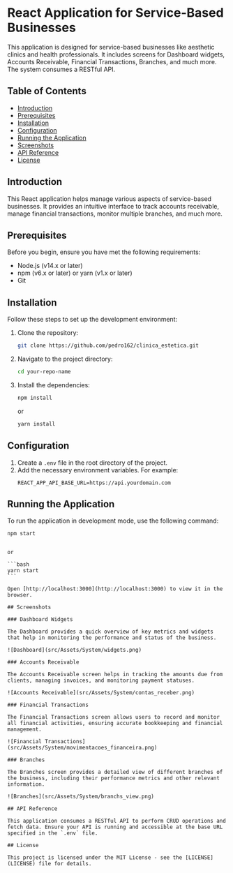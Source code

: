 # React Application for Service-Based Businesses

This application is designed for service-based businesses like aesthetic clinics and health professionals. It includes screens for Dashboard widgets, Accounts Receivable, Financial Transactions, Branches, and much more. The system consumes a RESTful API.

## Table of Contents

- [Introduction](#introduction)
- [Prerequisites](#prerequisites)
- [Installation](#installation)
- [Configuration](#configuration)
- [Running the Application](#running-the-application)
- [Screenshots](#screenshots)
- [API Reference](#api-reference)
- [License](#license)

## Introduction

This React application helps manage various aspects of service-based businesses. It provides an intuitive interface to track accounts receivable, manage financial transactions, monitor multiple branches, and much more.

## Prerequisites

Before you begin, ensure you have met the following requirements:

- Node.js (v14.x or later)
- npm (v6.x or later) or yarn (v1.x or later)
- Git

## Installation

Follow these steps to set up the development environment:

1. Clone the repository:
   ```bash
   git clone https://github.com/pedro162/clinica_estetica.git
   ```
2. Navigate to the project directory:
   ```bash
   cd your-repo-name
   ```
3. Install the dependencies:
   ```bash
   npm install
   ```
   or
   ```bash
   yarn install
   ```

## Configuration

1. Create a `.env` file in the root directory of the project.
2. Add the necessary environment variables. For example:
   ```
   REACT_APP_API_BASE_URL=https://api.yourdomain.com
   ```

## Running the Application

To run the application in development mode, use the following command:

```bash
npm start
```

````

or

```bash
yarn start
```

Open [http://localhost:3000](http://localhost:3000) to view it in the browser.

## Screenshots

### Dashboard Widgets

The Dashboard provides a quick overview of key metrics and widgets that help in monitoring the performance and status of the business.

![Dashboard](src/Assets/System/widgets.png)

### Accounts Receivable

The Accounts Receivable screen helps in tracking the amounts due from clients, managing invoices, and monitoring payment statuses.

![Accounts Receivable](src/Assets/System/contas_receber.png)

### Financial Transactions

The Financial Transactions screen allows users to record and monitor all financial activities, ensuring accurate bookkeeping and financial management.

![Financial Transactions](src/Assets/System/movimentacoes_financeira.png)

### Branches

The Branches screen provides a detailed view of different branches of the business, including their performance metrics and other relevant information.

![Branches](src/Assets/System/branchs_view.png)

## API Reference

This application consumes a RESTful API to perform CRUD operations and fetch data. Ensure your API is running and accessible at the base URL specified in the `.env` file.

## License

This project is licensed under the MIT License - see the [LICENSE](LICENSE) file for details.


````

